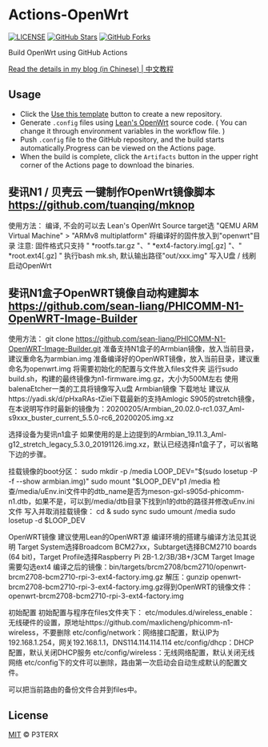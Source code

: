 # Actions-OpenWrt

[![LICENSE](https://img.shields.io/github/license/mashape/apistatus.svg?style=flat-square&label=LICENSE)](https://github.com/P3TERX/Actions-OpenWrt/blob/master/LICENSE)
[![GitHub Stars](https://img.shields.io/github/stars/P3TERX/Actions-OpenWrt.svg?style=flat-square&label=Stars&logo=github)](https://github.com/P3TERX/Actions-OpenWrt/stargazers)
[![GitHub Forks](https://img.shields.io/github/forks/P3TERX/Actions-OpenWrt.svg?style=flat-square&label=Forks&logo=github)](https://github.com/P3TERX/Actions-OpenWrt/fork)

Build OpenWrt using GitHub Actions

[Read the details in my blog (in Chinese) | 中文教程](https://p3terx.com/archives/build-openwrt-with-github-actions.html)

## Usage

- Click the [Use this template](https://github.com/P3TERX/Actions-OpenWrt/generate) button to create a new repository.
- Generate `.config` files using [Lean's OpenWrt](https://github.com/coolsnowwolf/lede) source code. ( You can change it through environment variables in the workflow file. )
- Push `.config` file to the GitHub repository, and the build starts automatically.Progress can be viewed on the Actions page.
- When the build is complete, click the `Artifacts` button in the upper right corner of the Actions page to download the binaries.


## 斐讯N1 / 贝壳云 一键制作OpenWrt镜像脚本 https://github.com/tuanqing/mknop
使用方法：
编译, 不会的可以去 Lean's OpenWrt Source
target选 "QEMU ARM Virtual Machine" > "ARMv8 multiplatform"
将编译好的固件放入到"openwrt"目录
注意: 固件格式只支持 " *rootfs.tar.gz "、" *ext4-factory.img[.gz] "、" *root.ext4[.gz] "
执行bash mk.sh, 默认输出路径"out/xxx.img"
写入U盘 / 线刷 启动OpenWrt


## 斐讯N1盒子OpenWRT镜像自动构建脚本 https://github.com/sean-liang/PHICOMM-N1-OpenWRT-Image-Builder
使用方法：
git clone https://github.com/sean-liang/PHICOMM-N1-OpenWRT-Image-Builder.git
准备支持N1盒子的Armbian镜像，放入当前目录，建议重命名为armbian.img
准备编译好的OpenWRT镜像，放入当前目录，建议重命名为openwrt.img
将需要初始化的配置与文件放入files文件夹
运行sudo build.sh，构建的最终镜像为n1-firmware.img.gz，大小为500M左右
使用balenaEtcher一类的工具将镜像写入u盘
Armbian镜像
下载地址
建议从https://yadi.sk/d/pHxaRAs-tZiei下载最新的支持Amlogic S905的stretch镜像，在本说明写作时最新的镜像为：20200205/Armbian_20.02.0-rc1.037_Aml-s9xxx_buster_current_5.5.0-rc6_20200205.img.xz

选择设备为斐讯n1盒子
如果使用的是上边提到的Armbian_19.11.3_Aml-g12_stretch_legacy_5.3.0_20191126.img.xz，默认已经选择n1盒子了，可以省略下边的步骤。

挂载镜像的boot分区：
sudo mkdir -p /media
LOOP_DEV="$(sudo losetup -P -f --show armbian.img)"
sudo mount "$LOOP_DEV"p1 /media
检查/media/uEnv.ini文件中的dtb_name是否为meson-gxl-s905d-phicomm-n1.dtb，如果不是，可以到/media/dtb目录下找到n1的dtb的路径并修改uEnv.ini文件
写入并取消挂载镜像：
cd & sudo sync
sudo umount /media
sudo losetup -d $LOOP_DEV

OpenWRT镜像
建议使用Lean的OpenWRT源
编译环境的搭建与编译方法见其说明
Target System选择Broadcom BCM27xx，Subtarget选择BCM2710 boards (64 bit)，Target Profile选择Raspberry Pi 2B-1.2/3B/3B+/3CM
Target Image需要勾选ext4
编译之后的镜像：bin/targets/brcm2708/bcm2710/openwrt-brcm2708-bcm2710-rpi-3-ext4-factory.img.gz
解压：gunzip openwrt-brcm2708-bcm2710-rpi-3-ext4-factory.img.gz得到OpenWRT的镜像文件：openwrt-brcm2708-bcm2710-rpi-3-ext4-factory.img


初始配置
初始配置与程序在files文件夹下：
etc/modules.d/wireless_enable：无线硬件的设置，原地址https://github.com/maxlicheng/phicomm-n1-wireless，不要删除
etc/config/network：网络接口配置，默认IP为192.168.1.254，网关192.168.1.1，DNS114.114.114.114
etc/config/dhcp：DHCP配置，默认关闭DHCP服务
etc/config/wireless：无线网络配置，默认关闭无线网络
etc/config下的文件可以删除，路由第一次启动会自动生成默认的配置文件。

可以把当前路由的备份文件合并到files中。


## License

[MIT](https://github.com/P3TERX/Actions-OpenWrt/blob/master/LICENSE) © P3TERX
